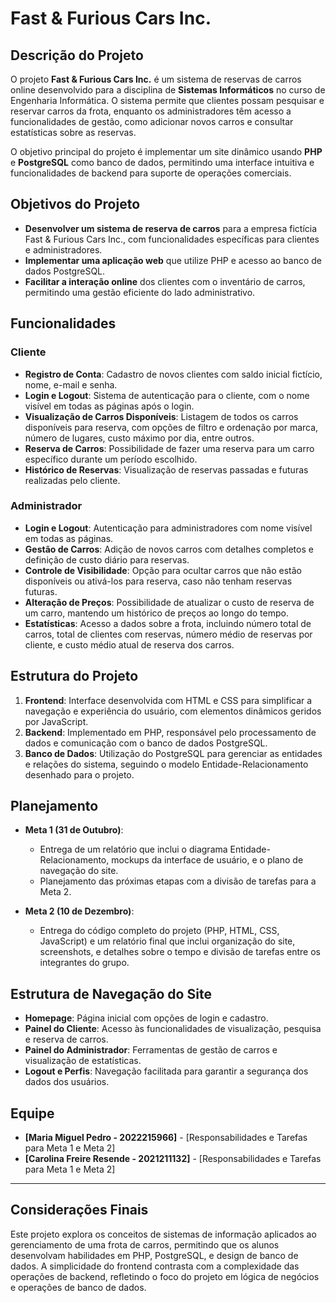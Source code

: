 # Fast & Furious Cars Inc.

## Descrição do Projeto
O projeto **Fast & Furious Cars Inc.** é um sistema de reservas de carros online desenvolvido para a disciplina de **Sistemas Informáticos** no curso de Engenharia Informática. O sistema permite que clientes possam pesquisar e reservar carros da frota, enquanto os administradores têm acesso a funcionalidades de gestão, como adicionar novos carros e consultar estatísticas sobre as reservas.

O objetivo principal do projeto é implementar um site dinâmico usando **PHP** e **PostgreSQL** como banco de dados, permitindo uma interface intuitiva e funcionalidades de backend para suporte de operações comerciais.

## Objetivos do Projeto
- **Desenvolver um sistema de reserva de carros** para a empresa fictícia Fast & Furious Cars Inc., com funcionalidades específicas para clientes e administradores.
- **Implementar uma aplicação web** que utilize PHP e acesso ao banco de dados PostgreSQL.
- **Facilitar a interação online** dos clientes com o inventário de carros, permitindo uma gestão eficiente do lado administrativo.

## Funcionalidades

### Cliente
- **Registro de Conta**: Cadastro de novos clientes com saldo inicial fictício, nome, e-mail e senha.
- **Login e Logout**: Sistema de autenticação para o cliente, com o nome visível em todas as páginas após o login.
- **Visualização de Carros Disponíveis**: Listagem de todos os carros disponíveis para reserva, com opções de filtro e ordenação por marca, número de lugares, custo máximo por dia, entre outros.
- **Reserva de Carros**: Possibilidade de fazer uma reserva para um carro específico durante um período escolhido.
- **Histórico de Reservas**: Visualização de reservas passadas e futuras realizadas pelo cliente.

### Administrador
- **Login e Logout**: Autenticação para administradores com nome visível em todas as páginas.
- **Gestão de Carros**: Adição de novos carros com detalhes completos e definição de custo diário para reservas.
- **Controle de Visibilidade**: Opção para ocultar carros que não estão disponíveis ou ativá-los para reserva, caso não tenham reservas futuras.
- **Alteração de Preços**: Possibilidade de atualizar o custo de reserva de um carro, mantendo um histórico de preços ao longo do tempo.
- **Estatísticas**: Acesso a dados sobre a frota, incluindo número total de carros, total de clientes com reservas, número médio de reservas por cliente, e custo médio atual de reserva dos carros.

## Estrutura do Projeto

1. **Frontend**: Interface desenvolvida com HTML e CSS para simplificar a navegação e experiência do usuário, com elementos dinâmicos geridos por JavaScript.
2. **Backend**: Implementado em PHP, responsável pelo processamento de dados e comunicação com o banco de dados PostgreSQL.
3. **Banco de Dados**: Utilização do PostgreSQL para gerenciar as entidades e relações do sistema, seguindo o modelo Entidade-Relacionamento desenhado para o projeto.

## Planejamento

- **Meta 1 (31 de Outubro)**: 
  - Entrega de um relatório que inclui o diagrama Entidade-Relacionamento, mockups da interface de usuário, e o plano de navegação do site. 
  - Planejamento das próximas etapas com a divisão de tarefas para a Meta 2.

- **Meta 2 (10 de Dezembro)**:
  - Entrega do código completo do projeto (PHP, HTML, CSS, JavaScript) e um relatório final que inclui organização do site, screenshots, e detalhes sobre o tempo e divisão de tarefas entre os integrantes do grupo.

## Estrutura de Navegação do Site

- **Homepage**: Página inicial com opções de login e cadastro.
- **Painel do Cliente**: Acesso às funcionalidades de visualização, pesquisa e reserva de carros.
- **Painel do Administrador**: Ferramentas de gestão de carros e visualização de estatísticas.
- **Logout e Perfis**: Navegação facilitada para garantir a segurança dos dados dos usuários.

## Equipe

- **[Maria Miguel Pedro - 2022215966]** - [Responsabilidades e Tarefas para Meta 1 e Meta 2]
- **[Carolina Freire Resende - 2021211132]** - [Responsabilidades e Tarefas para Meta 1 e Meta 2]

---

## Considerações Finais
Este projeto explora os conceitos de sistemas de informação aplicados ao gerenciamento de uma frota de carros, permitindo que os alunos desenvolvam habilidades em PHP, PostgreSQL, e design de banco de dados. A simplicidade do frontend contrasta com a complexidade das operações de backend, refletindo o foco do projeto em lógica de negócios e operações de banco de dados.

